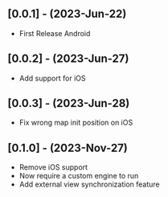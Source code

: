 ## [0.0.1] - (2023-Jun-22)

* First Release Android

## [0.0.2] - (2023-Jun-27)

* Add support for iOS

## [0.0.3] - (2023-Jun-28)

* Fix wrong map init position on iOS

## [0.1.0] - (2023-Nov-27)

* Remove iOS support
* Now require a custom engine to run
* Add external view synchronization feature